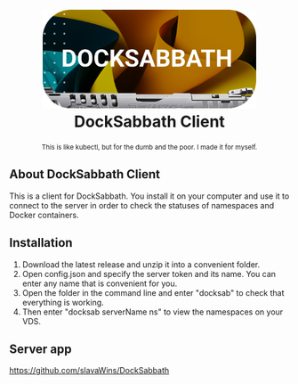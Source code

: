 <h1 align="center">
  <br>
  <img src="img/baner.png" alt="ReAssets" width="76%">
  <br>
  DockSabbath Client
</h1>

<center>
<small  >
This is like kubectl, but for the dumb and the poor. I made it for myself.
</small>
</center>

## About DockSabbath Client
This is a client for DockSabbath. You install it on your computer and use it to connect to the server in order to check the statuses of namespaces and Docker containers.

##   Installation 
1. Download the latest release and unzip it into a convenient folder.
2. Open config.json and specify the server token and its name. You can enter any name that is convenient for you.
3. Open the folder in the command line and enter "docksab" to check that everything is working.
4. Then enter "docksab serverName ns" to view the namespaces on your VDS.
 

## Server app
https://github.com/slavaWins/DockSabbath